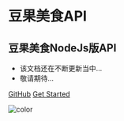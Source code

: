 
# 豆果美食API
## 豆果美食NodeJs版API

* 该文档还在不断更新当中...
* 敬请期待...

[GitHub](https://github.com/zoyoy1203/FoodsApi)
[Get Started](README)

<!-- 背景色 -->
![color](#fff)